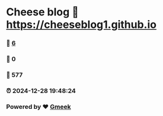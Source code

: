 # Cheese blog :link: https://cheeseblog1.github.io 
### :page_facing_up: [6](https://cheeseblog1.github.io/tag.html) 
### :speech_balloon: 0 
### :hibiscus: 577 
### :alarm_clock: 2024-12-28 19:48:24 
### Powered by :heart: [Gmeek](https://github.com/Meekdai/Gmeek)
